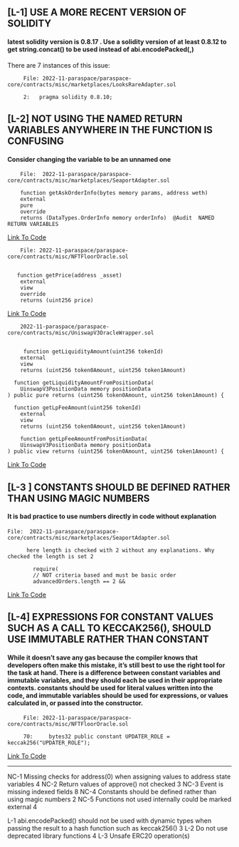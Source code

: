 ##

##   [L-1]   USE A MORE RECENT VERSION OF SOLIDITY

   
  ####  latest solidity version is 0.8.17 . Use a solidity version of at least 0.8.12 to get string.concat() to be used instead of abi.encodePacked(<str>,<str>)

There are 7  instances of this issue:

         File: 2022-11-paraspace/paraspace-core/contracts/misc/marketplaces/LooksRareAdapter.sol

         2:   pragma solidity 0.8.10;


##

##  [L-2]  NOT USING THE NAMED RETURN VARIABLES ANYWHERE IN THE FUNCTION IS CONFUSING

  ####   Consider changing the variable to be an unnamed one

        File:  2022-11-paraspace/paraspace-core/contracts/misc/marketplaces/SeaportAdapter.sol

        function getAskOrderInfo(bytes memory params, address weth)
        external
        pure
        override
        returns (DataTypes.OrderInfo memory orderInfo)  @Audit  NAMED RETURN VARIABLES


[Link To Code](https://github.com/code-423n4/2022-11-paraspace/blob/main/paraspace-core/contracts/misc/marketplaces/SeaportAdapter.sol)

        File: 2022-11-paraspace/paraspace-core/contracts/misc/NFTFloorOracle.sol


       function getPrice(address _asset)
        external
        view
        override
        returns (uint256 price) 

 [Link To Code](https://github.com/code-423n4/2022-11-paraspace/blob/main/paraspace-core/contracts/misc/NFTFloorOracle.sol) 

        2022-11-paraspace/paraspace-core/contracts/misc/UniswapV3OracleWrapper.sol


         function getLiquidityAmount(uint256 tokenId)
        external
        view
        returns (uint256 token0Amount, uint256 token1Amount)

      function getLiquidityAmountFromPositionData(
        UinswapV3PositionData memory positionData
    ) public pure returns (uint256 token0Amount, uint256 token1Amount) {

      function getLpFeeAmount(uint256 tokenId)
        external
        view
        returns (uint256 token0Amount, uint256 token1Amount)

        function getLpFeeAmountFromPositionData(
        UinswapV3PositionData memory positionData
    ) public view returns (uint256 token0Amount, uint256 token1Amount) {

 [Link To Code](https://github.com/code-423n4/2022-11-paraspace/blob/main/paraspace-core/contracts/misc/UniswapV3OracleWrapper.sol) 


##

##   [L-3 ]    CONSTANTS SHOULD BE DEFINED RATHER THAN USING MAGIC NUMBERS

 ####  It is bad practice to use numbers directly in code without explanation

    File:  2022-11-paraspace/paraspace-core/contracts/misc/marketplaces/SeaportAdapter.sol

          here length is checked with 2 without any explanations. Why checked the length is set 2 

            require(
            // NOT criteria based and must be basic order
            advancedOrders.length == 2 &&

[Link To Code](https://github.com/code-423n4/2022-11-paraspace/blob/main/paraspace-core/contracts/misc/marketplaces/SeaportAdapter.sol)

##

## [L-4]  EXPRESSIONS FOR CONSTANT VALUES SUCH AS A CALL TO KECCAK256(), SHOULD USE IMMUTABLE RATHER THAN CONSTANT

  ####   While it doesn’t save any gas because the compiler knows that developers often make this mistake, it’s still best to use the right tool for the task at hand. There is a difference between constant variables and immutable variables, and they should each be used in their appropriate contexts. constants should be used for literal values written into the code, and immutable variables should be used for expressions, or values calculated in, or passed into the constructor.


         File: 2022-11-paraspace/paraspace-core/contracts/misc/NFTFloorOracle.sol

         70:     bytes32 public constant UPDATER_ROLE = keccak256("UPDATER_ROLE"); 

[Link To Code](https://github.com/code-423n4/2022-11-paraspace/blob/main/paraspace-core/contracts/misc/NFTFloorOracle.sol)





--------------------------------------------------------------------------------------------------------------------------------------------------------------

NC-1	Missing checks for address(0) when assigning values to address state variables	4
NC-2	Return values of approve() not checked	3
NC-3	Event is missing indexed fields	8
NC-4	Constants should be defined rather than using magic numbers	2
NC-5	Functions not used internally could be marked external	4


L-1	abi.encodePacked() should not be used with dynamic types when passing the result to a hash function such as keccak256()	3
L-2	Do not use deprecated library functions	4
L-3	Unsafe ERC20 operation(s)
        

